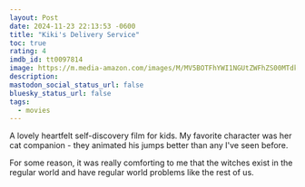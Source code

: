 ```yaml
---
layout: Post
date: 2024-11-23 22:13:53 -0600
title: "Kiki's Delivery Service"
toc: true
rating: 4
imdb_id: tt0097814
image: https://m.media-amazon.com/images/M/MV5BOTFhYWI1NGUtZWFhZS00MTdkLWIzZTItMDBhNWNiZDNlMjYyXkEyXkFqcGc@._V1_SX300.jpg
description: 
mastodon_social_status_url: false
bluesky_status_url: false
tags: 
  - movies
---
```




A lovely heartfelt self-discovery film for kids. My favorite character was her cat companion - they animated his jumps better than any I've seen before.

For some reason, it was really comforting to me that the witches exist in the regular world and have regular world problems like the rest of us.
